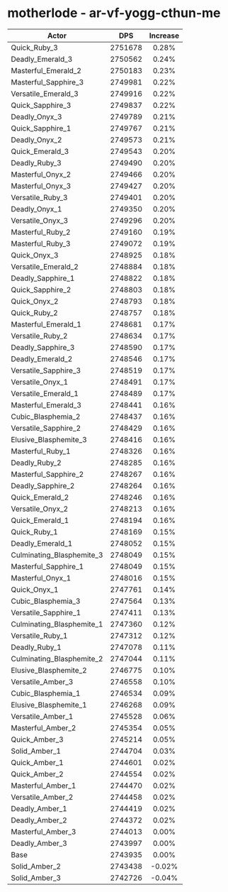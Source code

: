 # motherlode - ar-vf-yogg-cthun-me
| Actor | DPS | Increase |
|---|:---:|:---:|
|Quick_Ruby_3|2751678|0.28%|
|Deadly_Emerald_3|2750562|0.24%|
|Masterful_Emerald_2|2750183|0.23%|
|Masterful_Sapphire_3|2749981|0.22%|
|Versatile_Emerald_3|2749916|0.22%|
|Quick_Sapphire_3|2749837|0.22%|
|Deadly_Onyx_3|2749789|0.21%|
|Quick_Sapphire_1|2749767|0.21%|
|Deadly_Onyx_2|2749573|0.21%|
|Quick_Emerald_3|2749543|0.20%|
|Deadly_Ruby_3|2749490|0.20%|
|Masterful_Onyx_2|2749466|0.20%|
|Masterful_Onyx_3|2749427|0.20%|
|Versatile_Ruby_3|2749401|0.20%|
|Deadly_Onyx_1|2749350|0.20%|
|Versatile_Onyx_3|2749296|0.20%|
|Masterful_Ruby_2|2749160|0.19%|
|Masterful_Ruby_3|2749072|0.19%|
|Quick_Onyx_3|2748925|0.18%|
|Versatile_Emerald_2|2748884|0.18%|
|Deadly_Sapphire_1|2748822|0.18%|
|Quick_Sapphire_2|2748803|0.18%|
|Quick_Onyx_2|2748793|0.18%|
|Quick_Ruby_2|2748757|0.18%|
|Masterful_Emerald_1|2748681|0.17%|
|Versatile_Ruby_2|2748634|0.17%|
|Deadly_Sapphire_3|2748590|0.17%|
|Deadly_Emerald_2|2748546|0.17%|
|Versatile_Sapphire_3|2748519|0.17%|
|Versatile_Onyx_1|2748491|0.17%|
|Versatile_Emerald_1|2748489|0.17%|
|Masterful_Emerald_3|2748441|0.16%|
|Cubic_Blasphemia_2|2748437|0.16%|
|Versatile_Sapphire_2|2748429|0.16%|
|Elusive_Blasphemite_3|2748416|0.16%|
|Masterful_Ruby_1|2748326|0.16%|
|Deadly_Ruby_2|2748285|0.16%|
|Masterful_Sapphire_2|2748267|0.16%|
|Deadly_Sapphire_2|2748264|0.16%|
|Quick_Emerald_2|2748246|0.16%|
|Versatile_Onyx_2|2748213|0.16%|
|Quick_Emerald_1|2748194|0.16%|
|Quick_Ruby_1|2748169|0.15%|
|Deadly_Emerald_1|2748052|0.15%|
|Culminating_Blasphemite_3|2748049|0.15%|
|Masterful_Sapphire_1|2748049|0.15%|
|Masterful_Onyx_1|2748016|0.15%|
|Quick_Onyx_1|2747761|0.14%|
|Cubic_Blasphemia_3|2747564|0.13%|
|Versatile_Sapphire_1|2747411|0.13%|
|Culminating_Blasphemite_1|2747360|0.12%|
|Versatile_Ruby_1|2747312|0.12%|
|Deadly_Ruby_1|2747078|0.11%|
|Culminating_Blasphemite_2|2747044|0.11%|
|Elusive_Blasphemite_2|2746775|0.10%|
|Versatile_Amber_3|2746558|0.10%|
|Cubic_Blasphemia_1|2746534|0.09%|
|Elusive_Blasphemite_1|2746268|0.09%|
|Versatile_Amber_1|2745528|0.06%|
|Masterful_Amber_2|2745354|0.05%|
|Quick_Amber_3|2745214|0.05%|
|Solid_Amber_1|2744704|0.03%|
|Quick_Amber_1|2744601|0.02%|
|Quick_Amber_2|2744554|0.02%|
|Masterful_Amber_1|2744470|0.02%|
|Versatile_Amber_2|2744458|0.02%|
|Deadly_Amber_1|2744419|0.02%|
|Deadly_Amber_2|2744372|0.02%|
|Masterful_Amber_3|2744013|0.00%|
|Deadly_Amber_3|2743997|0.00%|
|Base|2743935|0.00%|
|Solid_Amber_2|2743438|-0.02%|
|Solid_Amber_3|2742726|-0.04%|
